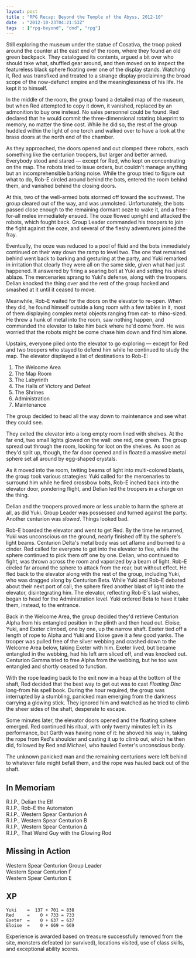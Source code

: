 ```yaml
---
layout: post
title : "RPG Recap: Beyond the Temple of the Abyss, 2012-10"
date  : "2012-10-23T04:21:53Z"
tags  : ["rpg-beyond", "dnd", "rpg"]
---
```

Still exploring the museum under the statue of Cosativa, the troop poked around
the counter at the east end of the room, where they found an old green
backpack.  They catalogued its contents, argued a bit over who should take
what, shuffled gear around, and then moved on to inspect the featureless black
sphere floating over one of the display stands.  Watching it, Red was
transfixed and treated to a strange display proclaiming the broad scope of the
now-defunct empire and the meaninglessness of his life.  He kept it to himself.

In the middle of the room, the group found a detailed map of the museum, but
when Red attempted to copy it down, it vanished, replaced by an admonition to
buy one instead.  No sales personnel could be found.  Red declared that he
would commit the three-dimensional rotating blueprint to memory, no matter the
time cost.  While he did so, the rest of the group huddled within the light of
one torch and walked over to have a look at the brass doors at the north end of
the chamber.

As they approached, the doors opened and out clomped three robots, each
something like the centurion troopers, but larger and better armed.  Everybody
stood and stared — except for Red, who kept on concentrating on the map.  The
robots tried to issue orders, but couldn't manage anything but an
incomprehensible barking noise.  While the group tried to figure out what to
do, Rob-E circled around behind the bots, entered the room behind them, and
vanished behind the closing doors.

At this, two of the well-armed bots stormed off toward the southwest.  The
group cleared out of the way, and was unmolsted.  Unfortunately, the bots
passed close enough to the remaining dormant ooze to wake it, and a
free-for-all melee immediately ensued.  The ooze flowed upright and attacked
the robots, which fought back.  Group Leader commanded his troopers to join the
fight against the ooze, and several of the fleshy adventurers joined the fray.

Eventually, the ooze was reduced to a pool of fluid and the bots immediately
continued on their way down the ramp to level two.  The one that remained
behind went back to barking and gesturing at the party, and Yuki remarked in
irritation that clearly they were all on the same side, given what had just
happened.  It answered by firing a searing bolt at Yuki and setting his shield
ablaze.  The mercenaries sprang to Yuki's defense, along with the troopers.
Delian knocked the thing over and the rest of the group hacked and smashed at
it until it ceased to move.

Meanwhile, Rob-E waited for the doors on the elevator to re-open.  When they
did, he found himself outside a long room with a few tables in it, most of them
displaying complex metal objects ranging from cat- to rhino-sized.  He threw a
hunk of metal into the room, saw nothing happen, and commanded the elevator to
take him back where he'd come from.  He was worried that the robots might be
come chase him down and find him alone.

Upstairs, everyone piled onto the elevator to go exploring — except for Red and
two troopers who stayed to defend him while he continued to study the map.  The
elevator displayed a list of destinations to Rob-E:

1. The Welcome Area
2. The Map Room
3. The Labyrinth
4. The Halls of Victory and Defeat
5. The Shrines
6. Administration
7. Maintenance

The group decided to head all the way down to maintenance and see what they
could see.

They exited the elevator into a long empty room lined with shelves.  At the far
end, two small lights glowed on the wall: one red, one green.  The group spread
out through the room, looking for loot on the shelves.  As soon as they'd split
up, though, the far door opened and in floated a massive metal sphere set all
around by egg-shaped crystals.

As it moved into the room, twiting beams of light into multi-colored blasts,
the group took various strategies:  Yuki called for the mercenaries to surround
him while he fired crossbow bolts, Rob-E inched back into the elevator door,
pondering flight, and Delian led the troopers in a charge on the thing.

Delian and the troopers proved more or less unable to harm the sphere at all,
as did Yuki.  Group Leader was possessed and turned against the party.  Another
centurion was *slowed*.  Things looked bad.

Rob-E boarded the elevator and went to get Red.  By the time he returned, Yuki
was unconscious on the ground, nearly finished off by the sphere's light beams.
Centurion Delta's metal body was set aflame and burned to a cinder.  Red called
for everyone to get into the elevator to flee, while the sphere continued to
pick them off one by one.  Delian, who continued to fight, was thrown across
the room and vaporized by a beam of light.  Rob-E circled far around the sphere
to attack from the rear, but without effect.  He fled back to the elevator
along with the rest of the group, including Yuki, who was dragged along by
Centurion Beta.  While Yuki and Rob-E debated about their next port of call,
the sphere fired another blast of light into the elevator, disintegrating him.
The elevator, reflecting Rob-E's last wishes, began to head for the
Administration level.  Yuki ordered Beta to have it take them, instead, to the
entrance.

Back in the Welcome Area, the group decided they'd retrieve Centurion Alpha
from his entangled position in the plinth and then head out.  Eloise, Yuki, and
Exeter climbed, one by one, up the narrow shaft.  Exeter tied off a length of
rope to Alpha and Yuki and Eloise gave it a few good yanks.  The trooper was
pulled free of the silver webbing and crashed down to the Welcome Area below,
taking Exeter with him.  Exeter lived, but became entangled in the webbing,
had his left arm sliced off, and was knocked out.  Centurion Gamma tried to
free Alpha from the webbing, but he too was entangled and shortly ceased to
function.

With the rope leading back to the exit now in a heap at the bottom of the
shaft, Red decided that the best way to get out was to cast *Floating Disc*
long-from his spell book.  During the hour required, the group was interrupted
by a stumbling, panicked man emerging from the darkness carrying a glowing
stick.  They ignored him and watched as he tried to climb the sheer sides of
the shaft, desperate to escape.

Some minutes later, the elevator doors opened and the floating sphere emerged.
Red continued his ritual, with only twenty minutes left in its performance, but
Garth was having none of it: he shoved his way in, taking the rope from Red's
shoulder and casting it up to climb out, which he then did, followed by Red and
Michael, who hauled Exeter's unconscious body.

The unknown panicked man and the remaining centurions were left behind to
whatever fate might befall them, and the rope was hauled back out of the shaft.

## In Memoriam

R.I.P., Delian the Elf  
R.I.P., Rob-E the Automaton  
R.I.P., Western Spear Centurion Α  
R.I.P., Western Spear Centurion Β  
R.I.P., Western Spear Centurion Δ  
R.I.P., That Weird Guy with the Glowing Rod

## Missing in Action

Western Spear Centurion Group Leader  
Western Spear Centurion Γ  
Western Spear Centurion Ε  

## XP

    Yuki    =  137 + 701 = 838
    Red     =    0 + 733 = 733
    Exeter  =    0 + 637 = 637
    Eloise  =    0 + 669 = 669

Experience is awarded based on treasure successfully removed from the site,
monsters defeated (or survived), locations visited, use of class skills, and
exceptional ability scores.


